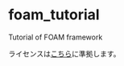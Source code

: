 # foam_tutorial
Tutorial of FOAM framework

ライセンスは[こちら](https://github.com/foam-framework/foam/blob/master/COPYRIGHT)に準拠します。
